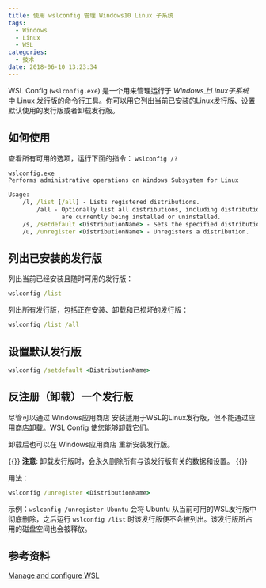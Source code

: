 ```yaml
---
title: 使用 wslconfig 管理 Windows10 Linux 子系统
tags:
  - Windows
  - Linux
  - WSL
categories: 
  - 技术
date: 2018-06-10 13:23:34
---
```


WSL Config (`wslconfig.exe`) 是一个用来管理运行于 *Windows上Linux子系统* 中 Linux 发行版的命令行工具。你可以用它列出当前已安装的Linux发行版、设置默认使用的发行版或者卸载发行版。

<!--more-->

## 如何使用

查看所有可用的选项，运行下面的指令：
`wslconfig /?`

```cmd
wslconfig.exe
Performs administrative operations on Windows Subsystem for Linux

Usage:
    /l, /list [/all] - Lists registered distributions.
        /all - Optionally list all distributions, including distributions that
               are currently being installed or uninstalled.
    /s, /setdefault <DistributionName> - Sets the specified distribution as the default.
    /u, /unregister <DistributionName> - Unregisters a distribution.
```

## 列出已安装的发行版

列出当前已经安装且随时可用的发行版：

```cmd
wslconfig /list
```

列出所有发行版，包括正在安装、卸载和已损坏的发行版：

```cmd
wslconfig /list /all
```

## 设置默认发行版

```cmd
wslconfig /setdefault <DistributionName>
```

## 反注册（卸载）一个发行版

尽管可以通过 Windows应用商店 安装适用于WSL的Linux发行版，但不能通过应用商店卸载。WSL Config 使您能够卸载它们。

卸载后也可以在 Windows应用商店 重新安装发行版。

{{<admonition warning>}}
**注意**: 卸载发行版时，会永久删除所有与该发行版有关的数据和设置。
{{</admonition>}}

用法：

```cmd
wslconfig /unregister <DistributionName>
```

示例：`wslconfig /unregister Ubuntu` 会将 Ubuntu 从当前可用的WSL发行版中彻底删除，之后运行 `wslconfig /list` 时该发行版便不会被列出。该发行版所占用的磁盘空间也会被释放。

## 参考资料

[Manage and configure WSL](https://docs.microsoft.com/en-us/windows/wsl/wsl-config#managing-multiple-linux-distributions)
